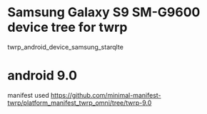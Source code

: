 # Samsung Galaxy S9 SM-G9600 device tree for twrp
twrp_android_device_samsung_starqlte

# android 9.0
manifest used
https://github.com/minimal-manifest-twrp/platform_manifest_twrp_omni/tree/twrp-9.0
